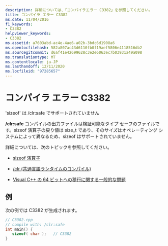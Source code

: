```yaml
---
description: 詳細については、「コンパイラエラー C3382」を参照してください。
title: コンパイラ エラー C3382
ms.date: 11/04/2016
f1_keywords:
- C3382
helpviewer_keywords:
- C3382
ms.assetid: a7603abd-ac4e-4ae6-a02b-3bdc6d1908a6
ms.openlocfilehash: 582a807ac43d6110fb0f19aef5806e4118516db2
ms.sourcegitcommit: d6af41e42699628c3e2e6063ec7b03931a49a098
ms.translationtype: MT
ms.contentlocale: ja-JP
ms.lasthandoff: 12/11/2020
ms.locfileid: "97285657"
---
```

# <a name="compiler-error-c3382"></a>コンパイラ エラー C3382

'sizeof' は /clr:safe でサポートされていません

**/clr:safe** コンパイルの出力ファイルは検証可能なタイプ セーフのファイルです。sizeof 演算子の戻り値は size_t であり、そのサイズはオペレーティング システムによって異なるため、sizeof はサポートされていません。

詳細については、次のトピックを参照してください。

- [sizeof 演算子](../../cpp/sizeof-operator.md)

- [/clr (共通言語ランタイムのコンパイル)](../../build/reference/clr-common-language-runtime-compilation.md)

- [Visual C++ の 64 ビットへの移行に関する一般的な問題](../../build/common-visual-cpp-64-bit-migration-issues.md)

## <a name="example"></a>例

次の例では C3382 が生成されます。

```cpp
// C3382.cpp
// compile with: /clr:safe
int main() {
   sizeof( char );   // C3382
}
```
